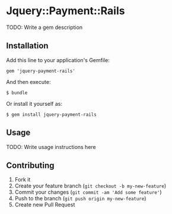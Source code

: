 # Jquery::Payment::Rails

TODO: Write a gem description

## Installation

Add this line to your application's Gemfile:

    gem 'jquery-payment-rails'

And then execute:

    $ bundle

Or install it yourself as:

    $ gem install jquery-payment-rails

## Usage

TODO: Write usage instructions here

## Contributing

1. Fork it
2. Create your feature branch (`git checkout -b my-new-feature`)
3. Commit your changes (`git commit -am 'Add some feature'`)
4. Push to the branch (`git push origin my-new-feature`)
5. Create new Pull Request
